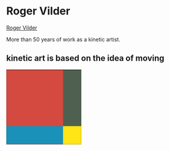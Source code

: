 # Roger Vilder
[Roger Vilder](http:/rogervilder.com/)

More than 50 years of work as a kinetic artist.

## kinetic art is based on the idea of moving
![gif](app/assets/images/film.gif)
